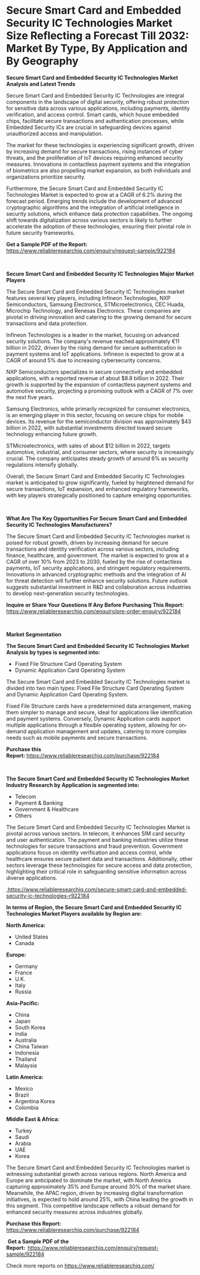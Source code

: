 <p><h1>Secure Smart Card and Embedded Security IC Technologies Market Size Reflecting a Forecast Till 2032: Market By Type, By Application and By Geography</h1></p><p><strong>Secure Smart Card and Embedded Security IC Technologies Market Analysis and Latest Trends</strong></p>
<p><p>Secure Smart Card and Embedded Security IC Technologies are integral components in the landscape of digital security, offering robust protection for sensitive data across various applications, including payments, identity verification, and access control. Smart cards, which house embedded chips, facilitate secure transactions and authentication processes, while Embedded Security ICs are crucial in safeguarding devices against unauthorized access and manipulation.</p><p>The market for these technologies is experiencing significant growth, driven by increasing demand for secure transactions, rising instances of cyber threats, and the proliferation of IoT devices requiring enhanced security measures. Innovations in contactless payment systems and the integration of biometrics are also propelling market expansion, as both individuals and organizations prioritize security.</p><p>Furthermore, the Secure Smart Card and Embedded Security IC Technologies Market is expected to grow at a CAGR of 6.2% during the forecast period. Emerging trends include the development of advanced cryptographic algorithms and the integration of artificial intelligence in security solutions, which enhance data protection capabilities. The ongoing shift towards digitalization across various sectors is likely to further accelerate the adoption of these technologies, ensuring their pivotal role in future security frameworks.</p></p>
<p><strong>Get a Sample PDF of the Report:&nbsp;</strong> <a href="https://www.reliableresearchiq.com/enquiry/request-sample/922184?utm_campaign=3026&utm_medium=2&utm_source=Github&utm_content=ia&utm_term=07032025&utm_id=secure-smart-card-and-embedded-security-ic-technologies">https://www.reliableresearchiq.com/enquiry/request-sample/922184</a></p>
<p>&nbsp;</p>
<p><strong>Secure Smart Card and Embedded Security IC Technologies Major Market Players</strong></p>
<p><p>The Secure Smart Card and Embedded Security IC Technologies market features several key players, including Infineon Technologies, NXP Semiconductors, Samsung Electronics, STMicroelectronics, CEC Huada, Microchip Technology, and Renesas Electronics. These companies are pivotal in driving innovation and catering to the growing demand for secure transactions and data protection.</p><p>Infineon Technologies is a leader in the market, focusing on advanced security solutions. The company's revenue reached approximately €11 billion in 2022, driven by the rising demand for secure authentication in payment systems and IoT applications. Infineon is expected to grow at a CAGR of around 5% due to increasing cybersecurity concerns.</p><p>NXP Semiconductors specializes in secure connectivity and embedded applications, with a reported revenue of about $8.8 billion in 2022. Their growth is supported by the expansion of contactless payment systems and automotive security, projecting a promising outlook with a CAGR of 7% over the next five years.</p><p>Samsung Electronics, while primarily recognized for consumer electronics, is an emerging player in this sector, focusing on secure chips for mobile devices. Its revenue for the semiconductor division was approximately $43 billion in 2022, with substantial investments directed toward secure technology enhancing future growth.</p><p>STMicroelectronics, with sales of about $12 billion in 2022, targets automotive, industrial, and consumer sectors, where security is increasingly crucial. The company anticipates steady growth of around 6% as security regulations intensify globally.</p><p>Overall, the Secure Smart Card and Embedded Security IC Technologies market is anticipated to grow significantly, fueled by heightened demand for secure transactions, IoT expansion, and enhanced regulatory frameworks, with key players strategically positioned to capture emerging opportunities.</p></p>
<p>&nbsp;</p>
<p><strong>What Are The Key Opportunities For Secure Smart Card and Embedded Security IC Technologies Manufacturers?</strong></p>
<p><p>The Secure Smart Card and Embedded Security IC Technologies market is poised for robust growth, driven by increasing demand for secure transactions and identity verification across various sectors, including finance, healthcare, and government. The market is expected to grow at a CAGR of over 10% from 2023 to 2030, fueled by the rise of contactless payments, IoT security applications, and stringent regulatory requirements. Innovations in advanced cryptographic methods and the integration of AI for threat detection will further enhance security solutions. Future outlook suggests substantial investment in R&D and collaboration across industries to develop next-generation security technologies.</p></p>
<p><strong>Inquire or Share Your Questions If Any Before Purchasing This Report:</strong> <a href="https://www.reliableresearchiq.com/enquiry/pre-order-enquiry/922184?utm_campaign=3026&utm_medium=2&utm_source=Github&utm_content=ia&utm_term=07032025&utm_id=secure-smart-card-and-embedded-security-ic-technologies">https://www.reliableresearchiq.com/enquiry/pre-order-enquiry/922184</a></p>
<p>&nbsp;</p>
<p><strong>Market Segmentation</strong></p>
<p><strong>The Secure Smart Card and Embedded Security IC Technologies Market Analysis by types is segmented into:</strong></p>
<p><ul><li>Fixed File Structure Card Operating System</li><li>Dynamic Application Card Operating System</li></ul></p>
<p><p>The Secure Smart Card and Embedded Security IC Technologies market is divided into two main types: Fixed File Structure Card Operating System and Dynamic Application Card Operating System. </p><p>Fixed File Structure cards have a predetermined data arrangement, making them simpler to manage and secure, ideal for applications like identification and payment systems. Conversely, Dynamic Application cards support multiple applications through a flexible operating system, allowing for on-demand application management and updates, catering to more complex needs such as mobile payments and secure transactions.</p></p>
<p><strong>Purchase this Report:&nbsp;</strong><a href="https://www.reliableresearchiq.com/purchase/922184?utm_campaign=3026&utm_medium=2&utm_source=Github&utm_content=ia&utm_term=07032025&utm_id=secure-smart-card-and-embedded-security-ic-technologies">https://www.reliableresearchiq.com/purchase/922184</a></p>
<p>&nbsp;</p>
<p><strong>The Secure Smart Card and Embedded Security IC Technologies Market Industry Research by Application is segmented into:</strong></p>
<p><ul><li>Telecom</li><li>Payment & Banking</li><li>Government & Healthcare</li><li>Others</li></ul></p>
<p><p>The Secure Smart Card and Embedded Security IC Technologies Market is pivotal across various sectors. In telecom, it enhances SIM card security and user authentication. The payment and banking industries utilize these technologies for secure transactions and fraud prevention. Government applications focus on identity verification and access control, while healthcare ensures secure patient data and transactions. Additionally, other sectors leverage these technologies for secure access and data protection, highlighting their critical role in safeguarding sensitive information across diverse applications.</p></p>
<p><a href="https://www.reliableresearchiq.com/secure-smart-card-and-embedded-security-ic-technologies-r922184?utm_campaign=3026&utm_medium=2&utm_source=Github&utm_content=ia&utm_term=07032025&utm_id=secure-smart-card-and-embedded-security-ic-technologies">&nbsp;https://www.reliableresearchiq.com/secure-smart-card-and-embedded-security-ic-technologies-r922184</a></p>
<p><strong>In terms of Region, the Secure Smart Card and Embedded Security IC Technologies Market Players available by Region are:</strong></p>
<p>
    <p> <strong> North America: </strong>
        <ul>
            <li>United States</li>
            <li>Canada</li>
        </ul>
        </p> 
    <p> <strong> Europe: </strong>
        <ul>
            <li>Germany</li>
            <li>France</li>
            <li>U.K.</li>
            <li>Italy</li>
            <li>Russia</li>
        </ul>
        </p> 
    <p> <strong> Asia-Pacific: </strong>
        <ul>
            <li>China</li>
            <li>Japan</li>
            <li>South Korea</li>
            <li>India</li>
            <li>Australia</li>
            <li>China Taiwan</li>
            <li>Indonesia</li>
            <li>Thailand</li>
            <li>Malaysia</li>
        </ul>
        </p> 
    <p> <strong> Latin America: </strong>
        <ul>
            <li>Mexico</li>
            <li>Brazil</li>
            <li>Argentina Korea</li>
            <li>Colombia</li>
        </ul>
        </p> 
    <p> <strong> Middle East & Africa: </strong>
        <ul>
            <li>Turkey</li>
            <li>Saudi</li>
            <li>Arabia</li>
            <li>UAE</li>
            <li>Korea</li>
        </ul>
    </p>
    </p>
<p><p>The Secure Smart Card and Embedded Security IC Technologies market is witnessing substantial growth across various regions. North America and Europe are anticipated to dominate the market, with North America capturing approximately 35% and Europe around 30% of the market share. Meanwhile, the APAC region, driven by increasing digital transformation initiatives, is expected to hold around 25%, with China leading the growth in this segment. This competitive landscape reflects a robust demand for enhanced security measures across industries globally.</p></p>
<p><strong>Purchase this Report: </strong><a href="https://www.reliableresearchiq.com/purchase/922184?utm_campaign=3026&utm_medium=2&utm_source=Github&utm_content=ia&utm_term=07032025&utm_id=secure-smart-card-and-embedded-security-ic-technologies">https://www.reliableresearchiq.com/purchase/922184</a></p>
<p>&nbsp;<strong>Get a Sample PDF of the Report:&nbsp;&nbsp;</strong><a href="https://www.reliableresearchiq.com/enquiry/request-sample/922184?utm_campaign=3026&utm_medium=2&utm_source=Github&utm_content=ia&utm_term=07032025&utm_id=secure-smart-card-and-embedded-security-ic-technologies">https://www.reliableresearchiq.com/enquiry/request-sample/922184</a></p>
<p><strong></strong></p>
<p>Check more reports on <a href="https://www.reliableresearchiq.com/?utm_campaign=3026&utm_medium=2&utm_source=Github&utm_content=ia&utm_term=07032025&utm_id=secure-smart-card-and-embedded-security-ic-technologies">https://www.reliableresearchiq.com/</a></p>